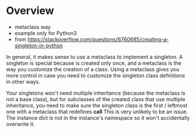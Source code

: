 # Overview
- metaclass way
- example only for Python3
- from https://stackoverflow.com/questions/6760685/creating-a-singleton-in-python


In general, it makes sense to use a metaclass to implement a singleton. A singleton is special because is created only once, and a metaclass is the way you customize the creation of a class. Using a metaclass gives you more control in case you need to customize the singleton class definitions in other ways.

Your singletons won't need multiple inheritance (because the metaclass is not a base class), but for subclasses of the created class that use multiple inheritance, you need to make sure the singleton class is the first / leftmost one with a metaclass that redefines __call__ This is very unlikely to be an issue. The instance dict is not in the instance's namespace so it won't accidentally overwrite it.
